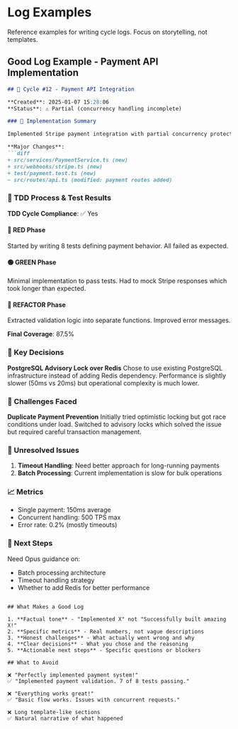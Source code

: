 # Log Examples

Reference examples for writing cycle logs. Focus on storytelling, not templates.

## Good Log Example - Payment API Implementation

```markdown
## 🔄 Cycle #12 - Payment API Integration

**Created**: 2025-01-07 15:28:06  
**Status**: ⚠️ Partial (concurrency handling incomplete)

### 📝 Implementation Summary

Implemented Stripe payment integration with partial concurrency protection.

**Major Changes**:
```diff
+ src/services/PaymentService.ts (new)
+ src/webhooks/stripe.ts (new)
+ test/payment.test.ts (new)
~ src/routes/api.ts (modified: payment routes added)
```

### 🧪 TDD Process & Test Results

**TDD Cycle Compliance**: ✅ Yes

#### 🔴 RED Phase
Started by writing 8 tests defining payment behavior. All failed as expected.

#### 🟢 GREEN Phase
Minimal implementation to pass tests. Had to mock Stripe responses which took longer than expected.

#### 🔵 REFACTOR Phase
Extracted validation logic into separate functions. Improved error messages.

**Final Coverage**: 87.5%

### 💭 Key Decisions

**PostgreSQL Advisory Lock over Redis**
Chose to use existing PostgreSQL infrastructure instead of adding Redis dependency. Performance is slightly slower (50ms vs 20ms) but operational complexity is much lower.

### 🤔 Challenges Faced

**Duplicate Payment Prevention**
Initially tried optimistic locking but got race conditions under load. Switched to advisory locks which solved the issue but required careful transaction management.

### 🚨 Unresolved Issues

1. **Timeout Handling**: Need better approach for long-running payments
2. **Batch Processing**: Current implementation is slow for bulk operations

### 📈 Metrics

- Single payment: 150ms average
- Concurrent handling: 500 TPS max
- Error rate: 0.2% (mostly timeouts)

### 🔄 Next Steps

Need Opus guidance on:
- Batch processing architecture
- Timeout handling strategy
- Whether to add Redis for better performance
```

## What Makes a Good Log

1. **Factual tone** - "Implemented X" not "Successfully built amazing X!"
2. **Specific metrics** - Real numbers, not vague descriptions
3. **Honest challenges** - What actually went wrong and why
4. **Clear decisions** - What you chose and the reasoning
5. **Actionable next steps** - Specific questions or blockers

## What to Avoid

❌ "Perfectly implemented payment system!"  
✅ "Implemented payment validation. 7 of 8 tests passing."

❌ "Everything works great!"  
✅ "Basic flow works. Issues with concurrent requests."

❌ Long template-like sections  
✅ Natural narrative of what happened
